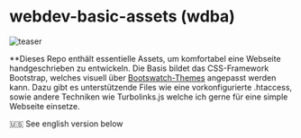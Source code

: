 # webdev-basic-assets (wdba)
![teaser](https://cms.brnstc.de/medias/women-in-business/live/img/dresscode-informal-intro.jpg)

**Dieses Repo enthält essentielle Assets, um komfortabel eine Webseite handgeschrieben zu entwickeln. Die Basis bildet das CSS-Framework Bootstrap, welches visuell über [Bootswatch-Themes](http://bootswatch.com/) angepasst werden kann. Dazu gibt es unterstützende Files wie eine vorkonfigurierte .htaccess, sowie andere Techniken wie Turbolinks.js welche ich gerne für eine simple Webseite einsetze.

:us: 
See english version below

